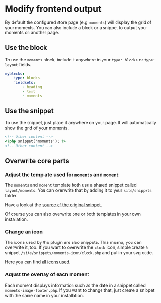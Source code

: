 # Modify frontend output

By default the configured store page (e.g. `moments`) will display the grid of your moments. You can also include a block or a snippet to output your moments on another page.

## Use the block

To use the `moments` block, include it anywhere in your `type: blocks` or `type: layout` fields.

```yml
myblocks:
	type: blocks
	fieldsets:
		- heading
		- text
		- moments
```

## Use the snippet

To use the snippet, just place it anywhere on your page. It will automatically show the grid of your moments.

```html
<!-- Other content -->
<?php snippet('moments'); ?>
<!-- Other content -->
```


## Overwrite core parts

### Adjust the template used for `moments` and `moment`

The `moments` and `moment` template both use a shared snippet called `layout/moments`. You can overwrite that by adding it to your `site/snippets` folder.

Have a look at the [source of the original snippet](https://github.com/femundfilou/kirby-moments/blob/main/snippets/layout/moments.php).

Of course you can also overwrite one or both templates in your own installation.

### Change an icon

The icons used by the plugin are also snippets. This means, you can overwrite it, too.
If you want to overwrite the `clock` icon, simple create a snippet `/site/snippets/moments-icon/clock.php` and put in your svg code.

Here you can find [all icons used](https://github.com/femundfilou/kirby-moments/blob/main/snippets/moments-icon).

### Adjust the overlay of each moment

Each moment displays information such as the date in a snippet called `moments-image-footer.php`. If you want to change that, just create a snippet with the same name in your installation.